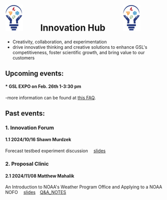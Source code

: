 # ![](iHub_logo.jpg)&emsp;&emsp;Innovation Hub&emsp;&emsp;![](iHub_logo.jpg)
- Creativity, collaboration, and experimentation    
- drive innovative thinking and creative solutions to enhance GSL's competitiveness, foster scientific growth, and bring value to our customers

## Upcoming events:
#### * GSL EXPO on Feb. 26th 1-3:30 pm
-more information can be found at [this FAQ](https://github.com/NOAA-GSL/iHub/blob/main/expo/FAQ.md).

## Past events:
### 1. Innovation Forum
#### 1.1 2024/10/16 Shawn Murdzek
Forecast testbed experiment discussion &emsp;[slides](https://docs.google.com/presentation/d/1NukdnFPzp9AFe0CtW1yB6t8P9sLo_72SYtTcRfDx30o/edit?usp=sharing)

### 2. Proposal Clinic
#### 2.1 2024/11/08 Matthew Mahalik
An Introduction to NOAA's Weather Program Office and Applying to a NOAA NOFO &emsp;[slides](https://drive.google.com/file/d/1EekK7iqyNUIlM5lR0nSPPRglt5w8RXlP)&emsp;[Q&A_NOTES](https://docs.google.com/document/d/1tYU-1ldfo1wBXjx_CdW2tQqOO0RcioPHDpogqme9Qms/edit?usp=sharing)

